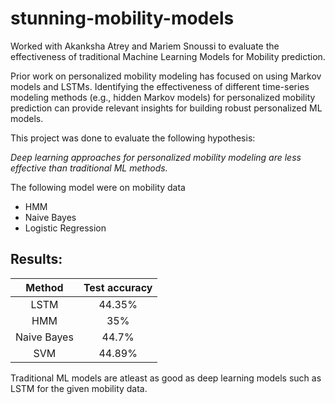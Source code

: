 # stunning-mobility-models

Worked with Akanksha Atrey and Mariem Snoussi to evaluate the effectiveness of traditional Machine Learning Models for Mobility prediction.


Prior work on personalized mobility modeling has focused on using Markov models and LSTMs. Identifying the effectiveness of different time-series modeling methods (e.g., hidden Markov models) for personalized mobility prediction can provide relevant insights for building robust personalized ML models. 


This project was done to evaluate the following hypothesis:

*Deep learning approaches for personalized mobility modeling are less effective than traditional ML methods.*


The following model were on mobility data 

- HMM 
- Naive Bayes
- Logistic Regression


## Results:

|    Method   | Test accuracy |
|:-----------:|:-------------:|
|     LSTM    |     44.35%    |
|     HMM     |      35%      |
| Naive Bayes |     44.7%     |
|     SVM     |     44.89%    |


Traditional ML models are atleast as good as deep learning models such as LSTM for the given mobility data.

